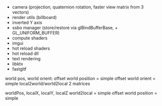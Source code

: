 * camera (projection, quaternion rotation, faster view matrix from 3 vectors)
* render utils (billboard)
* inverted Y axis
* ssbo manager (store/restore via glBindBufferBase, + GL_UNIFORM_BUFFER)
* compute shaders
* imgui
* hot reload shaders
* hot reload dll
* text rendering
* libktx
* fastgltf

world pos, world orient:
offset world position = simple
offset world orient = simple
local2world/world2local 2 matrices

worldPos, localX, localY, localZ
world2local = simple
offset world position = simple
